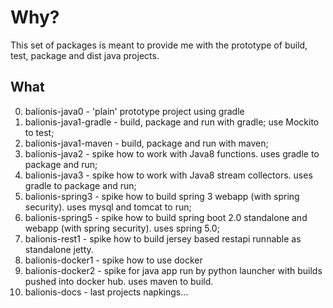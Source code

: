 # Why?

This set of packages is meant to provide me with the prototype of build, test, package and dist java projects.

## What

0. balionis-java0        - 'plain' prototype project using gradle
1. balionis-java1-gradle - build, package and run with gradle; use Mockito to test;
2. balionis-java1-maven  - build, package and run with maven;
3. balionis-java2        - spike how to work with Java8 functions. uses gradle to package and run; 
4. balionis-java3        - spike how to work with Java8 stream collectors. uses gradle to package and run; 
5. balionis-spring3      - spike how to build spring 3 webapp (with spring security). uses mysql and tomcat to run;
6. balionis-spring5      - spike how to build spring boot 2.0 standalone and webapp (with spring security). uses spring 5.0;
7. balionis-rest1        - spike how to build jersey based restapi runnable as standalone jetty. 
8. balionis-docker1      - spike how to use docker
9. balionis-docker2      - spike for java app run by python launcher with builds pushed into docker hub. uses maven to build.
99. balionis-docs         - last projects napkings...
